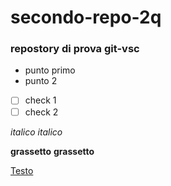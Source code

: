 # secondo-repo-2q
### repostory di prova git-vsc



- punto primo
- punto 2

- [ ] check 1 
- [ ] check 2

*italico*
_italico_

**grassetto**
__grassetto__

[Testo](https://www.google.com/url?sa=i&url=https%3A%2F%2Fwww.dailydot.com%2Fmemes%2Fwhere-did-the-rock-eyebrow-raise-meme-come-from%2F&psig=AOvVaw2UbF4iUBNbb53a4jxgXp6O&ust=1738919601134000&source=images&cd=vfe&opi=89978449&ved=0CBQQjRxqFwoTCMj_tb3arosDFQAAAAAdAAAAABAT)
